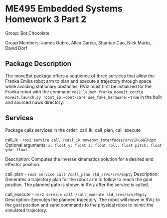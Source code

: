 # ME495 Embedded Systems Homework 3 Part 2
Group: Bot Chocolate

Group Members: James Oubre, Allan Garcia, Shantao Cao, Nick Marks, David Dorf

## Package Description
The moveBot package offers a sequence of three services that allow the Franka Emika robot arm to
plan and execute a trajectory through space while avoiding stationary obstacles. RViz must first be
initialized for the Franka robot with the command `ros2 launch franka_moveit_config moveit.launch.py robot_ip:=dont-care use_fake_hardware:=true` in the built and sourced nuws directory.

## Services
Package calls services in the order: call_ik, call_plan, call_execute

call_ik - `ros2 service call /call_ik movebot_interfaces/srv/IkGoalRqst`
Optional arguments:
`x: float y: float z: float roll: float pitch: float yaw: float`

Description: Computes the inverse kinematics solution for a desired end effector position.

call_plan - `ros2 service call /call_plan std_srvs/srv/Empty`
Description: Generates a trajectory plan for the robot arm to follow to reach the goal position.
The planned path is shown in RViz after the service is called.

call_execute - `ros2 service call /call_execute std_srvs/srv/Empty`
Description: Executes the planned trajectory. The robot will move in RViz to the goal position and
send commands to the physical robot to mimic the simulated trajectory.
